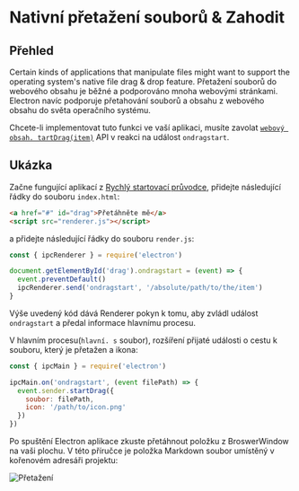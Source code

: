 # Nativní přetažení souborů & Zahodit

## Přehled

Certain kinds of applications that manipulate files might want to support the operating system's native file drag & drop feature. Přetažení souborů do webového obsahu je běžné a podporováno mnoha webovými stránkami. Electron navíc podporuje přetahování souborů a obsahu z webového obsahu do světa operačního systému.

Chcete-li implementovat tuto funkci ve vaší aplikaci, musíte zavolat [`webový obsah. tartDrag(item)`](../api/web-contents.md#contentsstartdragitem) API v reakci na událost `ondragstart`.

## Ukázka

Začne fungující aplikací z [Rychlý startovací průvodce](quick-start.md), přidejte následující řádky do souboru `index.html`:

```html
<a href="#" id="drag">Přetáhněte mě</a>
<script src="renderer.js"></script>
```

a přidejte následující řádky do souboru `render.js`:

```javascript
const { ipcRenderer } = require('electron')

document.getElementById('drag').ondragstart = (event) => {
  event.preventDefault()
  ipcRenderer.send('ondragstart', '/absolute/path/to/the/item')
}
```

Výše uvedený kód dává Renderer pokyn k tomu, aby zvládl událost `ondragstart` a předal informace hlavnímu procesu.

V hlavním procesu(`hlavní. s` soubor), rozšíření přijaté události o cestu k souboru, který je přetažen a ikona:

```javascript fiddle='docs/fiddles/features/drag-and-drop'
const { ipcMain } = require('electron')

ipcMain.on('ondragstart', (event filePath) => {
  event.sender.startDrag({
    soubor: filePath,
    icon: '/path/to/icon.png'
  })
})
```

Po spuštění Electron aplikace zkuste přetáhnout položku z BroswerWindow na vaši plochu. V této příručce je položka Markdown soubor umístěný v kořenovém adresáři projektu:

![Přetažení](../images/drag-and-drop.gif)

